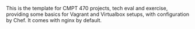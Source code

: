 This is the template for CMPT 470 projects, tech eval and exercise, providing some basics for Vagrant and Virtualbox setups, with configuration by Chef. It comes with nginx by default.

